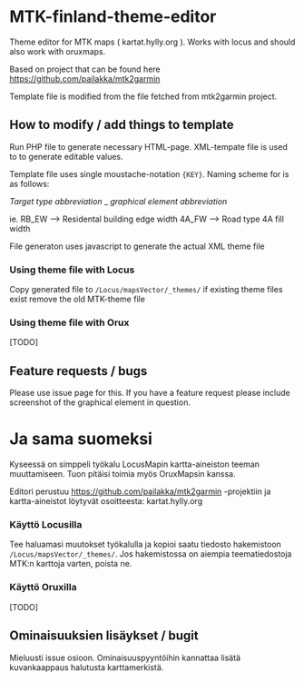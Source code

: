 # MTK-finland-theme-editor
Theme editor for  MTK maps ( kartat.hylly.org ). Works with locus and should also work with oruxmaps.

Based on project that can be found here https://github.com/pailakka/mtk2garmin

Template file is modified from the file fetched from mtk2garmin project.

## How to modify / add things to template
Run PHP file to generate necessary HTML-page. XML-tempate file is used to to generate editable values. 

Template file uses single moustache-notation `{KEY}`. Naming scheme for is as follows:

*Target type abbreviation* _ *graphical element abbreviation*

ie. RB_EW --> Residental building edge width
    4A_FW --> Road type 4A fill width

File generaton uses javascript to generate the actual XML theme file

### Using theme file with Locus

Copy generated file to `/Locus/mapsVector/_themes/` if existing theme files exist remove the old MTK-theme file

### Using theme file with Orux
[TODO]

## Feature requests / bugs 

Please use issue page for this. If you have a feature request please include screenshot of the graphical element in question.


# Ja sama suomeksi 

Kyseessä on simppeli työkalu LocusMapin kartta-aineiston teeman muuttamiseen. Tuon pitäisi toimia myös OruxMapsin kanssa.

Editori perustuu https://github.com/pailakka/mtk2garmin -projektiin ja kartta-aineistot löytyvät osoitteesta: kartat.hylly.org

### Käyttö Locusilla

Tee haluamasi muutokset työkalulla ja kopioi saatu tiedosto hakemistoon `/Locus/mapsVector/_themes/`. Jos hakemistossa on aiempia teematiedostoja MTK:n karttoja varten, poista ne.

### Käyttö Oruxilla
[TODO]

## Ominaisuuksien lisäykset / bugit
Mieluusti issue osioon. Ominaisuuspyyntöihin kannattaa lisätä kuvankaappaus halutusta karttamerkistä. 



